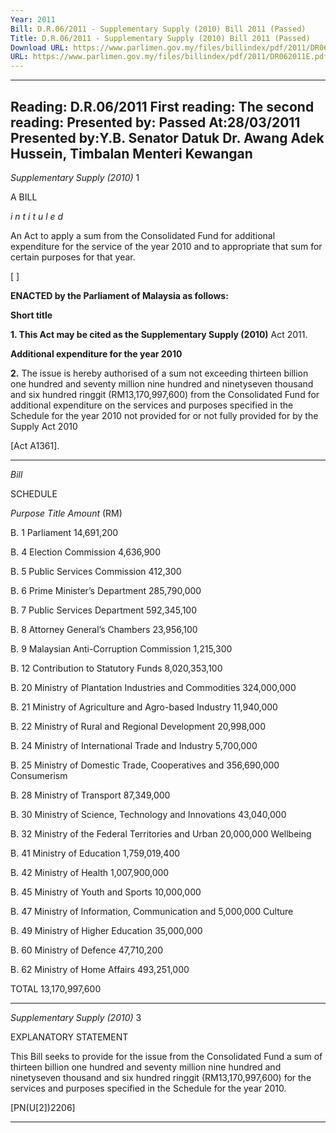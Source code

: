 ```yaml
---
Year: 2011
Bill: D.R.06/2011 - Supplementary Supply (2010) Bill 2011 (Passed)
Title: D.R.06/2011 - Supplementary Supply (2010) Bill 2011 (Passed)
Download URL: https://www.parlimen.gov.my/files/billindex/pdf/2011/DR062011E.pdf
URL: https://www.parlimen.gov.my/files/billindex/pdf/2011/DR062011E.pdf
---
```

---
Reading:
D.R.06/2011
First reading:
The second reading:
Presented by:
Passed At:28/03/2011
Presented by:Y.B. Senator Datuk Dr. Awang Adek Hussein, Timbalan Menteri Kewangan
---

_Supplementary Supply (2010)_ 1

A BILL

_i n t i t u l e d_

An Act to apply a sum from the Consolidated Fund for additional
expenditure for the service of the year 2010 and to appropriate
that sum for certain purposes for that year.

[ ]

**ENACTED by the Parliament of Malaysia as follows:**

**Short title**

**1. This Act may be cited as the Supplementary Supply (2010)**
Act 2011.

**Additional expenditure for the year 2010**

**2.** The issue is hereby authorised of a sum not exceeding thirteen
billion one hundred and seventy million nine hundred and ninetyseven thousand and six hundred ringgit (RM13,170,997,600) from
the Consolidated Fund for additional expenditure on the services
and purposes specified in the Schedule for the year 2010 not
provided for or not fully provided for by the Supply Act 2010

[Act A1361].


-----

_Bill_

SCHEDULE

_Purpose_ _Title_ _Amount_
(RM)

B. 1 Parliament 14,691,200

B. 4 Election Commission 4,636,900

B. 5 Public Services Commission 412,300

B. 6 Prime Minister’s Department 285,790,000

B. 7 Public Services Department 592,345,100

B. 8 Attorney General’s Chambers 23,956,100

B. 9 Malaysian Anti-Corruption Commission 1,215,300

B. 12 Contribution to Statutory Funds 8,020,353,100

B. 20 Ministry of Plantation Industries and Commodities 324,000,000

B. 21 Ministry of Agriculture and Agro-based Industry 11,940,000

B. 22 Ministry of Rural and Regional Development 20,998,000

B. 24 Ministry of International Trade and Industry 5,700,000

B. 25 Ministry of Domestic Trade, Cooperatives and 356,690,000
Consumerism

B. 28 Ministry of Transport 87,349,000

B. 30 Ministry of Science, Technology and Innovations 43,040,000

B. 32 Ministry of the Federal Territories and Urban 20,000,000
Wellbeing

B. 41 Ministry of Education 1,759,019,400

B. 42 Ministry of Health 1,007,900,000

B. 45 Ministry of Youth and Sports 10,000,000

B. 47 Ministry of Information, Communication and 5,000,000
Culture

B. 49 Ministry of Higher Education 35,000,000

B. 60 Ministry of Defence 47,710,200

B. 62 Ministry of Home Affairs 493,251,000

TOTAL 13,170,997,600


-----

_Supplementary Supply (2010)_ 3

EXPLANATORY STATEMENT

This Bill seeks to provide for the issue from the Consolidated Fund a sum
of thirteen billion one hundred and seventy million nine hundred and ninetyseven thousand and six hundred ringgit (RM13,170,997,600) for the services
and purposes specified in the Schedule for the year 2010.

[PN(U[2])2206]


-----

